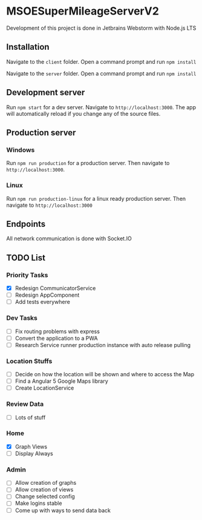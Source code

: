 # MSOESuperMileageServerV2
Development of this project is done in Jetbrains Webstorm with Node.js LTS

## Installation
Navigate to the `client` folder.
Open a command prompt and run `npm install`

Navigate to the `server` folder.
Open a command prompt and run `npm install`

## Development server
Run `npm start` for a dev server. Navigate to `http://localhost:3000`. The app will automatically reload if you change any of the source files.

## Production server
### Windows
Run `npm run production` for a production server. Then navigate to `http://localhost:3000`.
### Linux
Run `npm run production-linux` for a linux ready production server. Then navigate to `http://localhost:3000`

## Endpoints
All network communication is done with Socket.IO

## TODO List
### Priority Tasks
- [X] Redesign CommunicatorService
- [ ] Redesign AppComponent
- [ ] Add tests everywhere

### Dev Tasks
- [ ] Fix routing problems with express
- [ ] Convert the application to a PWA
- [ ] Research Service runner production instance with auto release pulling

### Location Stuffs
- [ ] Decide on how the location will be shown and where to access the Map
- [ ] Find a Angular 5 Google Maps library
- [ ] Create LocationService

### Review Data
- [ ] Lots of stuff

### Home
- [X] Graph Views
- [ ] Display Always

### Admin
- [ ] Allow creation of graphs
- [ ] Allow creation of views
- [ ] Change selected config
- [ ] Make logins stable
- [ ] Come up with ways to send data back
